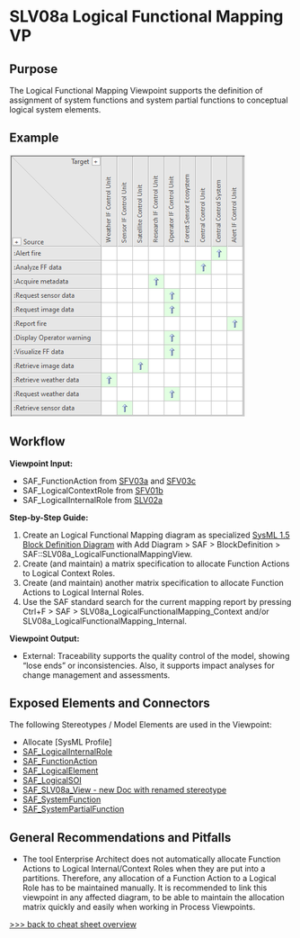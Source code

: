 # SLV08a Logical Functional Mapping VP

## Purpose
The Logical Functional Mapping Viewpoint supports the definition of assignment of system functions and system partial functions to conceptual logical system elements.

## Example
![SLV08](../pics/SLV08-example1.png)

## Workflow
**Viewpoint Input:**
* SAF_FunctionAction from [SFV03a](System-Process-Viewpoint.md) and [SFV03c](System-Functional-Refinement-Viewpoint.md)
* SAF_LogicalContextRole from [SFV01b](System-Definition-Viewpoint.md)
* SAF_LogicalInternalRole from [SLV02a](Logical-Structure-Definition-Viewpoint.md)

**Step-by-Step Guide:**
1.  Create an Logical Functional Mapping diagram as specialized [SysML 1.5 Block Definition Diagram](https://sparxsystems.com/enterprise_architect_user_guide/16.1/modeling_languages/block_definition_diagrams.html) with Add Diagram > SAF > BlockDefinition > SAF::SLV08a_LogicalFunctionalMappingView.
2.	Create (and maintain) a matrix specification to allocate Function Actions to Logical Context Roles.
3.	Create (and maintain) another matrix specification to allocate Function Actions to Logical Internal Roles.
4.	Use the SAF standard search for the current mapping report by pressing Ctrl+F > SAF > SLV08a_LogicalFunctionalMapping_Context and/or SLV08a_LogicalFunctionalMapping_Internal.

**Viewpoint Output:**
* External: Traceability supports the quality control of the model, showing “lose ends” or inconsistencies. Also, it supports impact analyses for change management and assessments.

## Exposed Elements and Connectors
The following Stereotypes / Model Elements are used in the Viewpoint:
* Allocate [SysML Profile]
* [SAF_LogicalInternalRole](https://saf.gfse.org/userdoc/stereotypes.html#saf_logicalinternalrole)
* [SAF_FunctionAction](https://saf.gfse.org/userdoc/stereotypes.html#saf_functionaction)
* [SAF_LogicalElement](https://saf.gfse.org/userdoc/stereotypes.html#saf_logicalelement)
* [SAF_LogicalSOI](https://saf.gfse.org/userdoc/stereotypes.html#saf_logicalsoi)
* [SAF_SLV08a_View - new Doc with renamed stereotype](https://saf.gfse.org/userdoc/stereotypes.html#saf_l8_lfum_matrix)
* [SAF_SystemFunction](https://saf.gfse.org/userdoc/stereotypes.html#saf_systemfunction)
* [SAF_SystemPartialFunction](https://saf.gfse.org/userdoc/stereotypes.html#saf_systempartialfunction)

## General Recommendations and Pitfalls
* The tool Enterprise Architect does not automatically allocate Function Actions to Logical Internal/Context Roles when they are put into a partitions. Therefore, any allocation of a Function Action to a Logical Role has to be maintained manually. It is recommended to link this viewpoint in any affected diagram, to be able to maintain the allocation matrix quickly and easily when working in Process Viewpoints.

[>>> back to cheat sheet overview](../CheatSheet.md)
